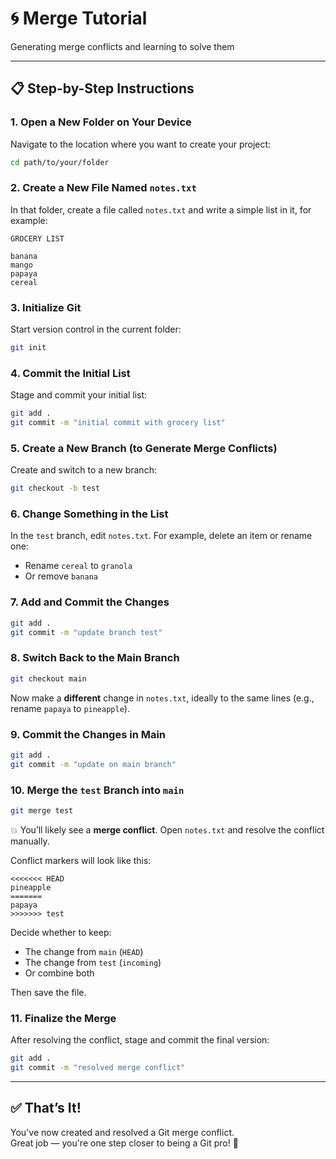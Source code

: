 # 🌀 Merge Tutorial

Generating merge conflicts and learning to solve them

---

## 📋 Step-by-Step Instructions

### 1. Open a New Folder on Your Device
Navigate to the location where you want to create your project:

```bash
cd path/to/your/folder
```

### 2. Create a New File Named `notes.txt`
In that folder, create a file called `notes.txt` and write a simple list in it, for example:

```
GROCERY LIST

banana  
mango  
papaya  
cereal  
```

### 3. Initialize Git
Start version control in the current folder:

```bash
git init
```

### 4. Commit the Initial List
Stage and commit your initial list:

```bash
git add .
git commit -m "initial commit with grocery list"
```

### 5. Create a New Branch (to Generate Merge Conflicts)
Create and switch to a new branch:

```bash
git checkout -b test
```

### 6. Change Something in the List
In the `test` branch, edit `notes.txt`. For example, delete an item or rename one:
- Rename `cereal` to `granola`
- Or remove `banana`

### 7. Add and Commit the Changes

```bash
git add .
git commit -m "update branch test"
```

### 8. Switch Back to the Main Branch

```bash
git checkout main
```

Now make a **different** change in `notes.txt`, ideally to the same lines (e.g., rename `papaya` to `pineapple`).

### 9. Commit the Changes in Main

```bash
git add .
git commit -m "update on main branch"
```

### 10. Merge the `test` Branch into `main`

```bash
git merge test
```

💥 You’ll likely see a **merge conflict**. Open `notes.txt` and resolve the conflict manually.

Conflict markers will look like this:

```plaintext
<<<<<<< HEAD
pineapple
=======
papaya
>>>>>>> test
```

Decide whether to keep:
- The change from `main` (`HEAD`)
- The change from `test` (`incoming`)
- Or combine both

Then save the file.

### 11. Finalize the Merge

After resolving the conflict, stage and commit the final version:

```bash
git add .
git commit -m "resolved merge conflict"
```

---

## ✅ That’s It!

You've now created and resolved a Git merge conflict.  
Great job — you're one step closer to being a Git pro! 🚀
